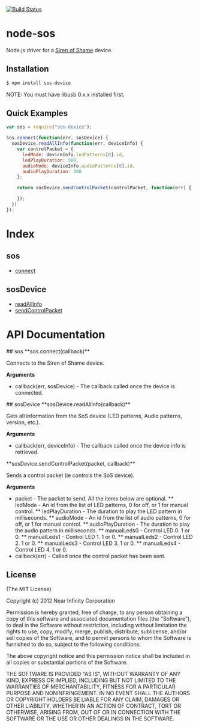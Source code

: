 [![Build Status](https://travis-ci.org/AutomatedArchitecture/node-sos-device.png)](https://travis-ci.org/AutomatedArchitecture/node-sos-device)

# node-sos

Node.js driver for a [Siren of Shame](http://sirenofshame.com/) device.

## Installation

```bash
$ npm install sos-device
```

NOTE: You must have libusb 0.x.x installed first.

## Quick Examples

```javascript
var sos = require("sos-device");

sos.connect(function(err, sosDevice) {
  sosDevice.readAllInfo(function(err, deviceInfo) {
    var controlPacket = {
      ledMode: deviceInfo.ledPatterns[0].id,
      ledPlayDuration: 500,
      audioMode: deviceInfo.audioPatterns[0].id,
      audioPlayDuration: 500
    };

    return sosDevice.sendControlPacket(controlPacket, function(err) {

    });
  })
});
```

# Index

## sos
 * [connect](#sosConnect)

## sosDevice
 * [readAllInfo](#sosDeviceReadAllInfo)
 * [sendControlPacket](#sosDeviceSendControlPacket)

# API Documentation

<a name="sos"/>
## sos

<a name="sosConnect" />
**sos.connect(callback)**

Connects to the Siren of Shame device.

__Arguments__

 * callback(err, sosDevice) - The callback called once the device is connected.

<a name="sosDevice"/>
## sosDevice

<a name="sosDeviceReadAllInfo" />
**sosDevice.readAllInfo(callback)**

Gets all information from the SoS device (LED patterns, Audio patterns, version, etc.).

__Arguments__

 * callback(err, deviceInfo) - The callback called once the device info is retrieved.

<a name="sosDeviceSendControlPacket" />
**sosDevice.sendControlPacket(packet, callback)**

Sends a control packet (ie controls the SoS device).

__Arguments__

 * packet - The packet to send. All the items below are optional.
 ** ledMode - An id from the list of LED patterns, 0 for off, or 1 for manual control.
 ** ledPlayDuration - The duration to play the LED pattern in milliseconds.
 ** audioMode - An id from the list of audio patterns, 0 for off, or 1 for manual control.
 ** audioPlayDuration - The duration to play the audio pattern in milliseconds.
 ** manualLeds0 - Control LED 0. 1 or 0.
 ** manualLeds1 - Control LED 1. 1 or 0.
 ** manualLeds2 - Control LED 2. 1 or 0.
 ** manualLeds3 - Control LED 3. 1 or 0.
 ** manualLeds4 - Control LED 4. 1 or 0.
 * callback(err) - Called once the control packet has been sent.

## License

(The MIT License)

Copyright (c) 2012 Near Infinity Corporation

Permission is hereby granted, free of charge, to any person obtaining
a copy of this software and associated documentation files (the
"Software"), to deal in the Software without restriction, including
without limitation the rights to use, copy, modify, merge, publish,
distribute, sublicense, and/or sell copies of the Software, and to
permit persons to whom the Software is furnished to do so, subject to
the following conditions:

The above copyright notice and this permission notice shall be
included in all copies or substantial portions of the Software.

THE SOFTWARE IS PROVIDED "AS IS", WITHOUT WARRANTY OF ANY KIND,
EXPRESS OR IMPLIED, INCLUDING BUT NOT LIMITED TO THE WARRANTIES OF
MERCHANTABILITY, FITNESS FOR A PARTICULAR PURPOSE AND
NONINFRINGEMENT. IN NO EVENT SHALL THE AUTHORS OR COPYRIGHT HOLDERS BE
LIABLE FOR ANY CLAIM, DAMAGES OR OTHER LIABILITY, WHETHER IN AN ACTION
OF CONTRACT, TORT OR OTHERWISE, ARISING FROM, OUT OF OR IN CONNECTION
WITH THE SOFTWARE OR THE USE OR OTHER DEALINGS IN THE SOFTWARE.
